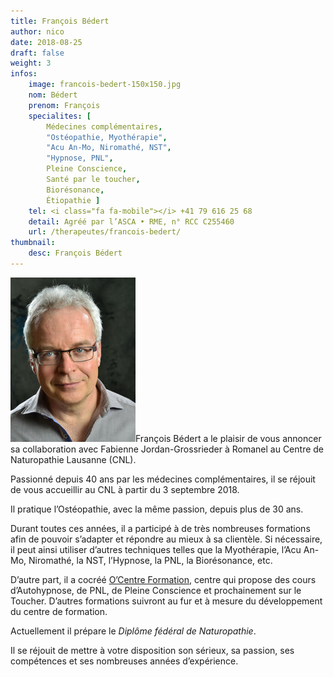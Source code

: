 ```yaml
---
title: François Bédert
author: nico
date: 2018-08-25
draft: false
weight: 3
infos:
    image: francois-bedert-150x150.jpg
    nom: Bédert
    prenom: François
    specialites: [
        Médecines complémentaires,
        "Ostéopathie, Myothérapie",
        "Acu An-Mo, Niromathé, NST",
        "Hypnose, PNL",
        Pleine Conscience,
        Santé par le toucher,
        Biorésonance,
        Étiopathie ]
    tel: <i class="fa fa-mobile"></i> +41 79 616 25 68
    detail: Agréé par l’ASCA • RME, n° RCC C255460
    url: /therapeutes/francois-bedert/
thumbnail:
    desc: François Bédert
---
```


<img class="alignright size-full" alt="François Bédert" src="./images/francois-bedert-200x263.jpg" width="200" />François Bédert a le plaisir de vous annoncer sa collaboration avec Fabienne Jordan-Grossrieder à Romanel au Centre de Naturopathie Lausanne (CNL).

Passionné depuis 40 ans par les médecines complémentaires, il se réjouit de vous accueillir au CNL à partir du 3 septembre 2018.

Il pratique l’Ostéopathie, avec la même passion, depuis plus de 30 ans.

Durant toutes ces années, il a participé à de très nombreuses formations afin de pouvoir s’adapter et répondre au mieux à sa clientèle. Si nécessaire, il peut ainsi utiliser d’autres techniques telles que la Myothérapie, l’Acu An-Mo, Niromathé, la NST, l’Hypnose, la PNL, la Biorésonance, etc.

D’autre part, il a cocréé [O’Centre Formation](https://ocentre.ch/), centre qui propose des cours d’Autohypnose, de PNL, de Pleine Conscience et prochainement sur le Toucher. D’autres formations suivront au fur et à mesure du développement du centre de formation.

Actuellement il prépare le *Diplôme fédéral de Naturopathie*.

Il se réjouit de mettre à votre disposition son sérieux, sa passion, ses compétences et ses nombreuses années d’expérience.
